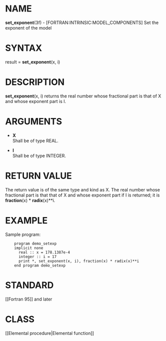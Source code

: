 # NAME

**set\_exponent**(3f) - \[FORTRAN:INTRINSIC:MODEL\_COMPONENTS\] Set the
exponent of the model

# SYNTAX

result = **set\_exponent**(x, i)

# DESCRIPTION

**set\_exponent**(x, i) returns the real number whose fractional part is
that of X and whose exponent part is I.

# ARGUMENTS

  - **X**  
    Shall be of type REAL.

  - **I**  
    Shall be of type INTEGER.

# RETURN VALUE

The return value is of the same type and kind as X. The real number
whose fractional part is that that of X and whose exponent part if I is
returned; it is **fraction**(x) \* **radix**(x)\*\*i.

# EXAMPLE

Sample program:

``` 
    program demo_setexp
    implicit none
      real :: x = 178.1387e-4
      integer :: i = 17
      print *, set_exponent(x, i), fraction(x) * radix(x)**i
    end program demo_setexp
```

# STANDARD

\[\[Fortran 95\]\] and later

# CLASS

\[\[Elemental procedure|Elemental function\]\]
